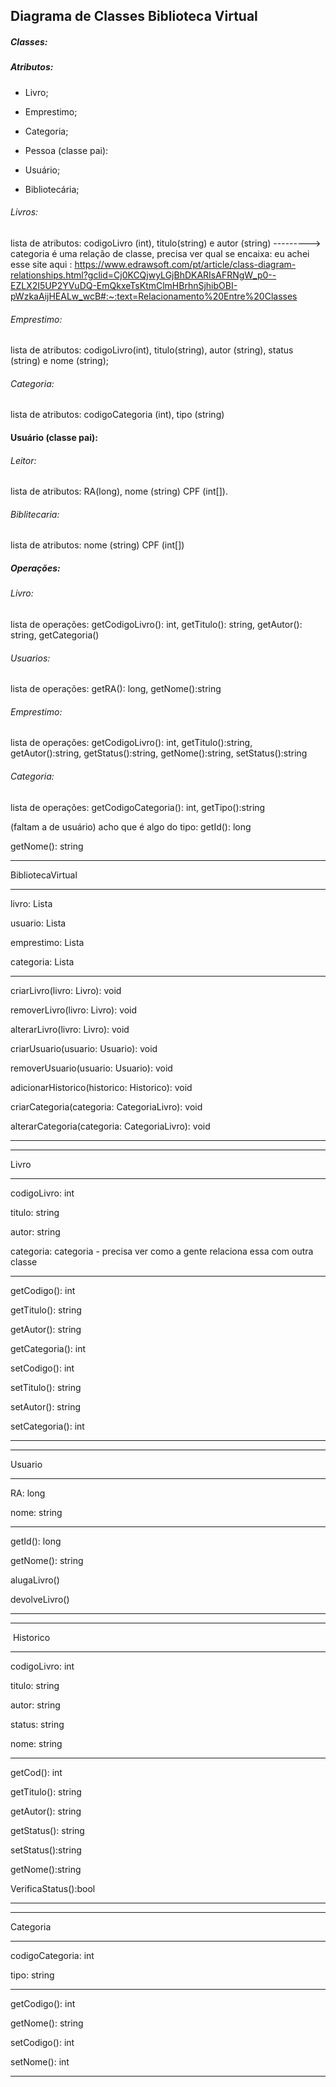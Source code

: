 ## Diagrama de Classes Biblioteca Virtual

##### Classes:

##### Atributos:

- Livro;
- Emprestimo;
- Categoria;

- Pessoa (classe pai):
- Usuário;
- Bibliotecária;

###### Livros:

lista de atributos: codigoLivro (int), titulo(string) e autor (string) ---------> categoria é uma relação de classe, precisa ver qual se encaixa: eu achei esse site aqui : https://www.edrawsoft.com/pt/article/class-diagram-relationships.html?gclid=Cj0KCQjwyLGjBhDKARIsAFRNgW_p0--EZLX2I5UP2YVuDQ-EmQkxeTsKtmClmHBrhnSjhibOBI-pWzkaAijHEALw_wcB#:~:text=Relacionamento%20Entre%20Classes


###### Emprestimo:

lista de atributos: codigoLivro(int), titulo(string), autor (string), status (string) e nome (string);

###### Categoria:

lista de atributos: codigoCategoria (int), tipo (string)

#### Usuário (classe pai):

###### Leitor:

lista de atributos:  RA(long), nome (string) CPF (int[]).

###### Biblitecaria:
lista de atributos: nome (string) CPF (int[])


##### Operações:

###### Livro:

lista de operações: getCodigoLivro(): int, getTitulo(): string, getAutor(): string, getCategoria()
###### Usuarios:

lista de operações: getRA(): long, getNome():string

###### Emprestimo:

lista de operações: getCodigoLivro(): int, getTitulo():string, getAutor():string, getStatus():string, getNome():string, setStatus():string

###### Categoria:

lista de operações: getCodigoCategoria(): int, getTipo():string 

(faltam a de usuário) acho que é algo do tipo: getId(): long

getNome(): string




-----------------------

BibliotecaVirtual

---------------------------------

livro: Lista<Livros>

usuario: Lista<Usuarios>

emprestimo: Lista <Emprestimo>

categoria: Lista <Categoria>

--------------------------------

criarLivro(livro: Livro): void

removerLivro(livro: Livro): void

alterarLivro(livro: Livro): void

criarUsuario(usuario: Usuario): void

removerUsuario(usuario: Usuario): void

adicionarHistorico(historico: Historico): void

criarCategoria(categoria: CategoriaLivro): void
  
alterarCategoria(categoria: CategoriaLivro): void

-------



---------------------

Livro                

---------------------

codigoLivro: int

titulo: string   

autor: string  

categoria: categoria      - precisa ver como a gente relaciona essa com outra classe 

---------------------

getCodigo(): int

getTitulo(): string

getAutor(): string

getCategoria(): int
  
setCodigo(): int

setTitulo(): string

setAutor(): string

setCategoria(): int

---------------------



--------------------- 

Usuario

---------------------

RA: long

nome: string

---------------------

getId(): long

getNome(): string
  
alugaLivro()

devolveLivro()

---------------------



---------------------

 Historico            

---------------------

codigoLivro: int

titulo: string  

autor: string

status: string

nome: string  

---------------------

getCod(): int

getTitulo(): string

getAutor(): string

getStatus(): string

setStatus():string

getNome():string
  
VerificaStatus():bool

---------------------



---------------------

Categoria

---------------------

codigoCategoria: int

tipo: string

---------------------

getCodigo(): int

getNome(): string
  
setCodigo(): int

setNome(): int
  
---------------------






